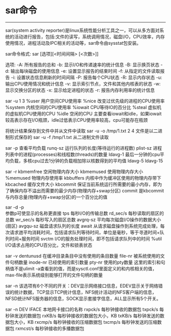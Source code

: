# sar命令

------

sar(system activity reporter)是linux系统性能分析工具之一，可以从多方面对系统的活动进行报告，包括:文件的读写，系统调用情况，磁盘I/O，CPU效率，内存使用情况，进程活动及IPC相关的活动等，sar命令由sysstat包安装。

sar命令格式:
sar [选项]\[<时间间隔> \[<次数>\]\]

选项:
-A: 所有报告的总和
-b: 显示I/O和传递速率的统计信息
-B: 显示换页状态
-d: 输出每块磁盘的使用信息
-e: 设置显示报告的结束时间
-f: 从指定的文件读取报告
-i: 设置状态信息刷新的时间间隔
-P: 报告每个CPU状态
-R: 显示内存状态
-u: 输出CPU使用情况和统计信息
-v: 显示索引节点，文件和其他内核表的状态
-w: 显示交换分区的状态
-x: 显示给定进程的状态
-r: 报告内存利用率的统计信息

sar -u 1 3
%user	用户空间CPU使用率
%nice	改变过优先级的进程的CPU使用率
%system	内核空间的CPU使用率
%iowait	CPU等待IO的百分比
%steal	虚拟机的虚拟机CPU使用的CPU
%idle	空闲的CPU
主要查看iowait和idle，如果iowait较高表示存在I/O瓶颈，idle过低表示CPU使用率较高，cpu可能存在瓶颈

将统计结果保存到文件中并从文件中读取
sar -u -o /tmp/1.txt 2 4	文件是以二进制形式保存的
sar -u -f /tmp/1.txt 		从二进制文件读取

sar -p 	查看平均负载
runq-sz		运行队列的长度(等待运行的进程数)
plist-sz	进程列表中的进程(processes)和线程数(threads)的数量
ldavg-1		最后一分钟的cpu平均负载，多核cpu过去1分钟的负载相加除以核数得到的平均值
ldavg-5
ldavg-15

sar -r
kbmemfree	空闲物理内存大小
kbmemused	使用物理内存大小
%memused	物理内存使用率
kbbuffers	内核中作为缓冲区使用的物理内存带下
kbcached	缓存文件大小
kbcommit	保证当前系统运行所需要的最小内存，即为了确保内存不溢出而需要的最少内存(物理内存+swap分区)
commit		是kbcommit与内存总量(物理内存+swap分区)的一个百分比的值

sar -d -p 	
参数p可使显示的名称更直接
tps			每秒I/O的传输总数
rd_sec/s 	每秒读取的扇区的总数
wr_sec/s 	每秒写入的扇区总数
avgrq-sz 	平均每次磁盘I/O操作的数据大小(扇区)
avgqu-sz	磁盘请求队列的长度
await		从请求磁盘操作到系统完成处理，每次请求逇平均消耗时间，包括请求队列等待时间，单位是毫秒，等于寻道时间+队列时间+服务时间
svctm 		I/O的服务处理时间，即不包括请求队列中的时间
%util 		I/O请求占用的CPU百分比，文件和锁表状态

sar -v
dentunusd	在缓冲目录条目中没有使用的条目数量
file-nr		被系统使用的文件句柄数量
inode-nr	已经使用的索引数量
pty-nr		使用的pty数量
这里的索引和句柄值不是ulimit -a查看到的值，而是sysctl.conf里面定义的和内核相关的值，max-file表示系统级别能够打开的文件句柄的数量

sar -n
该选项有6个不同的开关：DEV显示网络接口信息，EDEV显示关于网络错误的统计数据，TCP显示TCP统计信息，NFS统计活动的NFS客户端的信息，NFSD统计NFS服务器的信息，SOCK显示套接字信息，ALL显示所有5个开关。

sar -n DEV 
IFACE		本地网卡接口的名称
rxpck/s 	每秒钟接收的数据包
txpck/s 	每秒钟发送的数据包
rxKB/s 		每秒钟接收的数据包大小，KB
txKB/s 		每秒钟发送的数据包大小，KB
rxcmp/s 	每秒钟接收的压缩数据包
txcmp/s 	每秒钟发送的压缩数据包
rxmcst/s 	每秒钟接收的多播数据包



